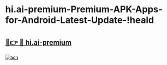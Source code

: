 # hi.ai-premium-Premium-APK-Apps-for-Android-Latest-Update-!heald

# <h2><a href="https://wdcqxm.esa.edu.pl?title=hi.ai-premium&ref=heald">🔗👉 🔴 hi.ai-premium</a></h2>

[![acn](https://github.com/user-attachments/assets/0f9c940e-d8b0-45ae-aac7-cd30a18b3e1c)](https://wdcqxm.esa.edu.pl?title=hi.ai-premium&ref=heald)

